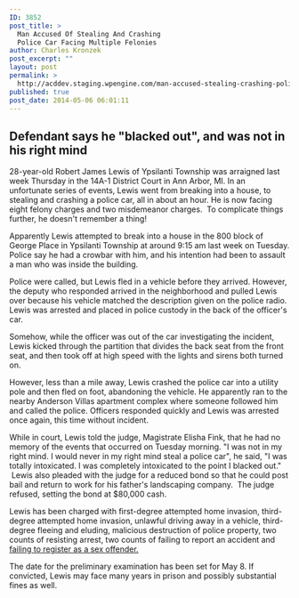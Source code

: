 ```yaml
---
ID: 3852
post_title: >
  Man Accused Of Stealing And Crashing
  Police Car Facing Multiple Felonies
author: Charles Kronzek
post_excerpt: ""
layout: post
permalink: >
  http://acddev.staging.wpengine.com/man-accused-stealing-crashing-police-car-facing-multiple-felonies.html
published: true
post_date: 2014-05-06 06:01:11
---
```

<h2>Defendant says he "blacked out", and was not in his right mind</h2>
28-year-old Robert James Lewis of Ypsilanti Township was arraigned last week Thursday in the 14A-1 District Court in Ann Arbor, MI. In an unfortunate series of events, Lewis went from breaking into a house, to stealing and crashing a police car, all in about an hour. He is now facing eight felony charges and two misdemeanor charges.  To complicate things further, he doesn't remember a thing!

Apparently Lewis attempted to break into a house in the 800 block of George Place in Ypsilanti Township at around 9:15 am last week on Tuesday. Police say he had a crowbar with him, and his intention had been to assault a man who was inside the building.

Police were called, but Lewis fled in a vehicle before they arrived. However, the deputy who responded arrived in the neighborhood and pulled Lewis over because his vehicle matched the description given on the police radio. Lewis was arrested and placed in police custody in the back of the officer's car.

Somehow, while the officer was out of the car investigating the incident, Lewis kicked through the partition that divides the back seat from the front seat, and then took off at high speed with the lights and sirens both turned on.

However, less than a mile away, Lewis crashed the police car into a utility pole and then fled on foot, abandoning the vehicle. He apparently ran to the nearby Anderson Villas apartment complex where someone followed him and called the police. Officers responded quickly and Lewis was arrested once again, this time without incident.

While in court, Lewis told the judge, Magistrate Elisha Fink, that he had no memory of the events that occurred on Tuesday morning. "I was not in my right mind. I would never in my right mind steal a police car", he said, "I was totally intoxicated. I was completely intoxicated to the point I blacked out."  Lewis also pleaded with the judge for a reduced bond so that he could post bail and return to work for his father's landscaping company.  The judge refused, setting the bond at $80,000 cash.

Lewis has been charged with first-degree attempted home invasion, third-degree attempted home invasion, unlawful driving away in a vehicle, third-degree fleeing and eluding, malicious destruction of police property, two counts of resisting arrest, two counts of failing to report an accident and <a href="http://acddev.staging.wpengine.com/sex-offender-registry.html" target="_blank">failing to register as a sex offender.</a>

The date for the preliminary examination has been set for May 8. If convicted, Lewis may face many years in prison and possibly substantial fines as well.

&nbsp;